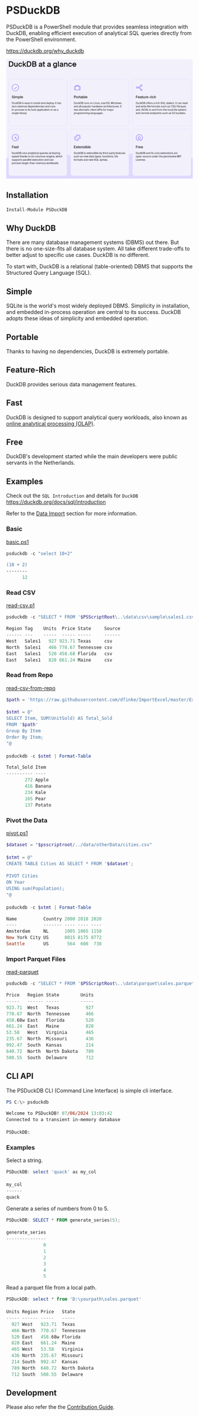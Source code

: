 # PSDuckDB
PSDuckDB is a PowerShell module that provides seamless integration with DuckDB, enabling efficient execution of analytical SQL queries directly from the PowerShell environment.

https://duckdb.org/why_duckdb

![alt text](DuckDBAtAGlance.png)

## Installation

```powershell
Install-Module PSDuckDB 
```
## Why DuckDB
There are many database management systems (DBMS) out there. But there is no one-size-fits all database system. All take different trade-offs to better adjust to specific use cases. DuckDB is no different.

To start with, DuckDB is a relational (table-oriented) DBMS that supports the Structured Query Language (SQL).

## Simple
SQLite is the world's most widely deployed DBMS. Simplicity in installation, and embedded in-process operation are central to its success. DuckDB adopts these ideas of simplicity and embedded operation.

## Portable
Thanks to having no dependencies, DuckDB is extremely portable.

## Feature-Rich
DuckDB provides serious data management features.

## Fast
DuckDB is designed to support analytical query workloads, also known as [online analytical processing (OLAP)](https://en.wikipedia.org/wiki/Online_analytical_processing). 

## Free
DuckDB's development started while the main developers were public servants in the Netherlands. 

## Examples

Check out the `SQL Introduction` and details for `DuckDB` https://duckdb.org/docs/sql/introduction

Refer to the [Data Import](https://duckdb.org/docs/data/overview) section for more information.

### Basic 
[basic.ps1](examples/01-basic.ps1)

```powershell
psduckdb -c "select 10+2"
```

```ps
(10 + 2)
--------
      12
```

### Read CSV
[read-csv.p1](examples/02-read-csv.ps1)

```powershell
psduckdb -c "SELECT * FROM '$PSScriptRoot\..\data\csv\sample\sales1.csv';" | Format-Table
```

```powershell
Region Tag    Units  Price State     Source
------ ---    -----  ----- -----     ------
West   Sales1   927 923.71 Texas     csv
North  Sales1   466 770.67 Tennessee csv
East   Sales1   520 458.68 Florida   csv
East   Sales1   828 661.24 Maine     csv
```

### Read from Repo
[read-csv-from-repo](examples/06-read-csv-from-repo.ps1)

```powershell
$path = 'https://raw.githubusercontent.com/dfinke/ImportExcel/master/Examples/PassThru/sales.csv'

$stmt = @"
SELECT Item, SUM(UnitSold) AS Total_Sold
FROM '$path'
Group By Item
Order By Item;
"@

psduckdb -c $stmt | Format-Table
```

```powershell
Total_Sold Item
---------- ----
       272 Apple
       416 Banana
       234 Kale
       165 Pear
       137 Potato
```

### Pivot the Data
[pivot.ps1](examples/07-pivot.ps1)

```powershell
$dataset = "$psscriptroot/../data/otherData/cities.csv"

$stmt = @"
CREATE TABLE Cities AS SELECT * FROM '$dataset';

PIVOT Cities
ON Year
USING sum(Population);
"@

psduckdb -c $stmt | Format-Table
```

```powershell
Name          Country 2000 2010 2020
----          ------- ---- ---- ----
Amsterdam     NL      1005 1065 1158
New York City US      8015 8175 8772
Seattle       US       564  608  738
```

### Import Parquet Files
[read-parquet](examples/08-read-parquet.ps1)

```powershell
psduckdb -c "SELECT * FROM '$PSScriptRoot\..\data\parquet\sales.parquet';" | Format-Table
```

```powershell
Price   Region State        Units
-----   ------ -----        -----
923.71  West   Texas          927
770.67  North  Tennessee      466
458.68w East   Florida        520
661.24  East   Maine          828
53.58   West   Virginia       465
235.67  North  Missouri       436
992.47  South  Kansas         214
640.72  North  North Dakota   789
508.55  South  Delaware       712
```

## CLI API
The PSDuckDB CLI (Command Line Interface) is simple cli interface. 

```powershell
PS C:\> psduckdb
```

```ps
Welcome to PSDuckDB! 07/06/2024 13:03:42
Connected to a transient in-memory database

PSDuckDB:
```

### Examples

Select a string.
```powershell
PSDuckDB: select 'quack' as my_col

my_col
------
quack
```

Generate a series of numbers from 0 to 5.
```powershell
PSDuckDB: SELECT * FROM generate_series(5);

generate_series
---------------
              0
              1
              2
              3
              4
              5
```

Read a parquet file from a local path.

```powershell
PSDuckDB: select * from 'D:\yourpath\sales.parquet'

Units Region Price   State
----- ------ -----   -----
  927 West   923.71  Texas
  466 North  770.67  Tennessee
  520 East   458.68w Florida
  828 East   661.24  Maine
  465 West   53.58   Virginia
  436 North  235.67  Missouri
  214 South  992.47  Kansas
  789 North  640.72  North Dakota
  712 South  508.55  Delaware
```

## Development

Please also refer the the [Contribution Guide](CONTRIBUTING.md).


